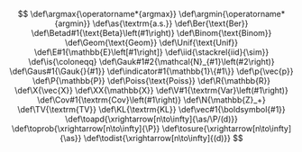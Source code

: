 $$
\def\argmax{\operatorname*{argmax}}
\def\argmin{\operatorname*{argmin}}
\def\as{\textrm{a.s.}}
\def\Ber{\text{Ber}}
\def\Betad#1{\text{Beta}\left(#1\right)}
\def\Binom{\text{Binom}}
\def\Geom{\text{Geom}}
\def\Unif{\text{Unif}}
\def\E#1{\mathbb{E}\left[#1\right]}
\def\iid{\stackrel{iid}{\sim}}
\def\is{\coloneqq}
\def\Gauk#1#2{\mathcal{N}_{#1}\left(#2\right)}
\def\Gaus#1{\Gauk{}{#1}}
\def\indicator#1{\mathbb{1}\{#1\}}
\def\p{\vec{p}}
\def\P{\mathbb{P}}
\def\Poiss{\text{Poiss}}
\def\R{\mathbb{R}}
\def\X{\vec{X}}
\def\XX{\mathbb{X}}
\def\V#1{\textrm{Var}\left(#1\right)}
\def\Cov#1{\textrm{Cov}\left(#1\right)}
\def\N{\mathbb{Z}_+}
\def\TV{\textrm{TV}}
\def\KL{\textrm{KL}}
\def\vec#1{\boldsymbol{#1}}
\def\toapd{\xrightarrow[n\to\infty]{\as/\P/(d)}}
\def\toprob{\xrightarrow[n\to\infty]{\P}}
\def\tosure{\xrightarrow[n\to\infty]{\as}}
\def\todist{\xrightarrow[n\to\infty]{(d)}}
$$
